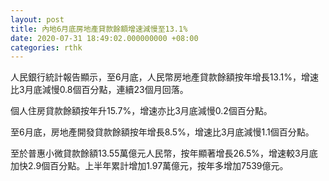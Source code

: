 ```yaml
---
layout: post
title: 內地6月底房地產貸款餘額增速減慢至13.1%
date: 2020-07-31 18:49:02.000000000 +08:00
categories: rthk
---
```


人民銀行統計報告顯示，至6月底，人民幣房地產貸款餘額按年增長13.1%，增速比3月底減慢0.8個百分點，連續23個月回落。

個人住房貸款餘額按年升15.7%，增速亦比3月底減慢0.2個百分點。

至6月底，房地產開發貸款餘額按年增長8.5%，增速比3月底減慢1.1個百分點。

至於普惠小微貸款餘額13.55萬億元人民幣，按年顯著增長26.5%，增速較3月底加快2.9個百分點。上半年累計增加1.97萬億元，按年多增加7539億元。　
